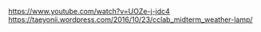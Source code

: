 https://www.youtube.com/watch?v=UOZe-j-jdc4
https://taeyonii.wordpress.com/2016/10/23/cclab_midterm_weather-lamp/